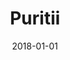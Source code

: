 ---
layout: site
title: "Puritii"
date: 2018-01-01
categories: [community]
version: 4.4.6
major: 4
minor: 4
patch: 6
slug: puritii
link: http://puritii.com/
submitter: lpolepeddi
permalink: /sites/:slug
---